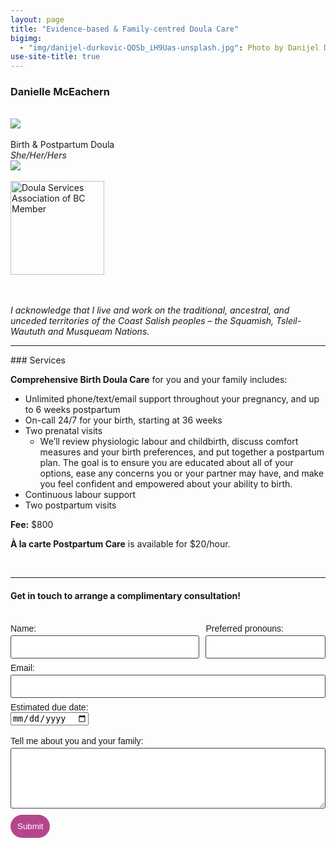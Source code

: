 ```yaml
---
layout: page
title: "Evidence-based & Family-centred Doula Care"
bigimg:
  - "img/danijel-durkovic-QOSb_iH9Uas-unsplash.jpg": Photo by Danijel Durkovic on Unsplash
use-site-title: true
---
```


<div class="row">
  <div class="col-md-8 col-md-offset-0 col-sm-8 col-sm-offset-0 col-xs-12 col-xs-offset-0 text-center">
  </div>
  <div class="col-md-4 col-md-offset-0 col-sm-4 col-sm-offset-0 col-xs-12 col-xs-offset-0 text-center">
    <h3>Danielle McEachern</h3>
    <br><img src="https://maisondoula.ca/img/face.png">
    <br><br>Birth & Postpartum Doula
    <br><i>She/Her/Hers</i>
    <br><img src="https://maisondoula.ca/img/RainbowHeart.svg"><br>
    <br><a href="https://www.bcdoulas.org/"><img alt="Doula Services Association of BC Member" src="https://maisondoula.ca/img/DSABadge.png" width="150" height="150"></a>
  </div>
</div>
<br><br>

*I acknowledge that I live and work on the traditional, ancestral, and unceded territories of the Coast Salish peoples – the Squamish, Tsleil-Waututh and Musqueam Nations.* 


<hr>
### Services

**Comprehensive Birth Doula Care** for you and your family includes:
* Unlimited phone/text/email support throughout your pregnancy, and up to 6 weeks postpartum
* On-call 24/7 for your birth, starting at 36 weeks 
* Two prenatal visits
  * We’ll review physiologic labour and childbirth, discuss comfort measures and your birth preferences, and put together a postpartum plan. The goal is to ensure you are educated about all of your options, ease any concerns you or your partner may have, and make you feel confident and empowered about your ability to birth.
* Continuous labour support
* Two postpartum visits

**Fee:** $800

**À la carte Postpartum Care** is available for $20/hour.

<br>
<hr>

#### Get in touch to arrange a complimentary consultation! 

<br>
<form class="wj-contact" action="https://formspree.io/mnqdvndq" method="POST">
    <div class="left">
        <label for="ClientName">Name:</label>
        <input type="text" name="ClientName">
    </div>
    <div class="right">
        <label for="Pronouns">Preferred pronouns:</label>
        <input type="text" name="Pronouns">
    </div>
    <div class="center">
        <label for="Email">Email:</label>
        <input type="email" name="_replyto">
    </div>
    <div class="center">
        <label for="EDD">Estimated due date:</label><br>
        <input type="date" name="EDD"><br><br>
    </div>
    <div class="center">
        <label for="content">Tell me about you and your family:</label>
        <textarea type="text" name="content" rows="5"></textarea>
    </div>
    <input type="hidden" name="_subject" value="New Doula Inquiry">
    <input type="text" name="_gotcha" style="display:none">
    <input type="submit" value="Submit">
</form>

<style>
form.wj-contact input[type="text"], form.wj-contact input[type="email"], form.wj-contact textarea[type="text"] {
    width: 100%;
    vertical-align: middle;
    margin-top: 0.25em;
    margin-bottom: 0.5em;
    padding: 0.75em;
    font-family: "Josefin Sans", sans-serif;
    font-weight: lighter;
    border-style: solid;
    border-color: #444;
    outline-color: #B6468C;
    border-width: 1px;
    border-radius: 3px;
    transition: box-shadow .2s ease;
}

form.wj-contact input[type="submit"] {
    outline: none;
    color: white;
    background-color: #B6468C;
    border-radius: 20px;
    padding: 0.75em;
    margin: 0.25em 0 0 0;
    border: 1px solid transparent;
    height: auto;
}

div.center {
    clear: both;
}

div.right {
    float: right;
    width: 38%;
}

div.left {
    float: left;
    width: 60%;
}

label {
    font-family: "Josefin Sans", sans-serif;
    font-weight: lighter;
}
</style>

